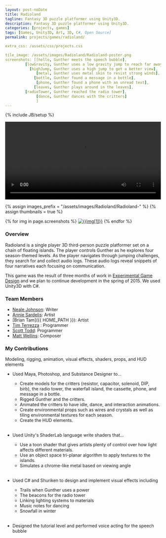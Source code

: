 ```yaml
---
layout: post-noDate
title: Radioland
tagline: Fantasy 3D puzzle platformer using Unity3D.
description: Fantasy 3D puzzle platformer using Unity3D.
categories: [projects, games]
tags: [Games, Unity3D, Art, 3D, C#, Open Source]
permalink: projects/games/radioland/

extra_css: /assets/css/projects.css

tile_image: /assets/images/Radioland/Radioland-poster.png
screenshots: [[hello, Gunther meets the speech bubble],
         [lowGravity, Gunther uses a low gravity jump to reach far away islands],
           [highJump, Gunther uses a high jump to get a better view],
              [metal, Gunther uses metal skin to resist strong winds],
             [bottle, Gunther found a message in a bottle],
              [phone, Gunther found a phone with an unread text],
             [leaves, Gunther plays around in the leaves],
         [radioTower, Gunther reached the radio tower],
              [dance, Gunther dances with the critters]
              ]
---
```

{% include JB/setup %}


<div class="video-wrapper">
    <video width="100%" controls>
        <source src="/assets/images/Radioland/RadiolandTrailer.mp4" type="video/mp4">
    </video>
</div>


{% assign images_prefix = "/assets/images/Radioland/Radioland-" %}
{% assign thumbnails = true %}

<div class="project-images" id="slideshow">
{% for img in page.screenshots %}
    <a href="{{images_prefix}}{{img[0]}}.png"><img src= "{{images_prefix}}{{img[0]}}{% if thumbnails %}-tn{% endif %}.png" alt="{{img[1]}}" class="img-responsive"></a>
{% endfor %}
</div>

<script>
    $('#slideshow').photobox('a', {history:false, time:0, counter:false});
</script>

<h3>Overview</h3>

Radioland is a single player 3D third-person puzzle platformer set on a chain of floating islands. The player controls Gunther as he explores four season-themed levels. As the player navigates through jumping challenges, they search for and collect audio logs. These audio logs reveal snippets of four narratives each focusing on communication.

This game was the result of three months of work in <a href="http://www.arts.rpi.edu/~ruiz/EGDFall2014/Experimental.htm">Experimental Game Design</a> and we plan to continue development in the spring of 2015. We used Unity3D with C#.


<div class="github-widget" data-repo="timmyterrezza/EGDFinalProject"></div>

<h3>Team Members</h3>

* [Neale Johnson](http://diokatsu.wix.com/portfolio/): Writer
* [Annie Sardelis](http://asardelis3.wix.com/portfolio/): Artist
* [Brian Tam]({{ HOME_PATH }}): Artist
* [Tim Terrezza](https://github.com/timmyterrezza) : Programmer
* [Scott Todd](http://scotttodd.github.io/): Programmer
* [Matt Wellins](http://mattwellins.com/): Composer

<h3>My Contributions</h3>

Modeling, rigging, animation, visual effects, shaders, props, and HUD elements

* Used Maya, Photoshop, and Substance Designer to...
    * Create models for the critters (resistor, capacitor, solenoid, DIP, birb), the radio tower, the waterfall island, the cassette, phone, and message in a bottle. 
    * Rigged Gunther and the critters. 
    * Animated the critters to have idle, dance, and interaction animations. 
    * Create environmental props such as wires and crystals as well as tiling environmental textures for each season. 
    * Create the HUD elements. 
<br><br>

* Used Unity's ShaderLab language write shaders that...
    *  Use a toon shader that gives artists plenty of control over how light affects different materials. 
    *  Use an object space tri-planar algorithm to apply textures to the islands. 
    *  Simulates a chrome-like metal based on viewing angle 
<br><br>

* Used C# and Shuriken to design and implement visual effects including 
    *  Trails when Gunther uses a power 
    *  The beacons for the radio tower 
    *  Linking lighting systems to materials 
    *  Music notes for dancing 
    *  Snowfall in winter 
<br><br>

* Designed the tutorial level and performed voice acting for the speech bubble  

&nbsp;
